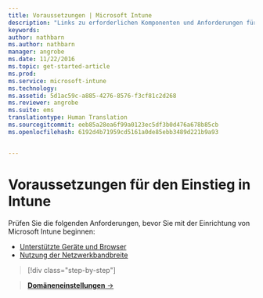 ```yaml
---
title: Voraussetzungen | Microsoft Intune
description: "Links zu erforderlichen Komponenten und Anforderungen für Intune"
keywords: 
author: nathbarn
ms.author: nathbarn
manager: angrobe
ms.date: 11/22/2016
ms.topic: get-started-article
ms.prod: 
ms.service: microsoft-intune
ms.technology: 
ms.assetid: 5d1ac59c-a885-4276-8576-f3cf81c2d268
ms.reviewer: angrobe
ms.suite: ems
translationtype: Human Translation
ms.sourcegitcommit: eeb85a28ea6f99a0123ec5df3b0d476a678b85cb
ms.openlocfilehash: 6192d4b71959cd5161a0de85ebb3489d221b9a93


---
```


# <a name="prerequisites-to-getting-started-with-intune"></a>Voraussetzungen für den Einstieg in Intune

Prüfen Sie die folgenden Anforderungen, bevor Sie mit der Einrichtung von Microsoft Intune beginnen:

- [Unterstützte Geräte und Browser](supported-mobile-devices-and-computers.md)
- [Nutzung der Netzwerkbandbreite](network-bandwidth-use.md)

>[!div class="step-by-step"]

>[**Domäneneinstellungen** &rarr;](supported-mobile-devices-and-computers.md)  



<!--HONumber=Dec16_HO2-->


